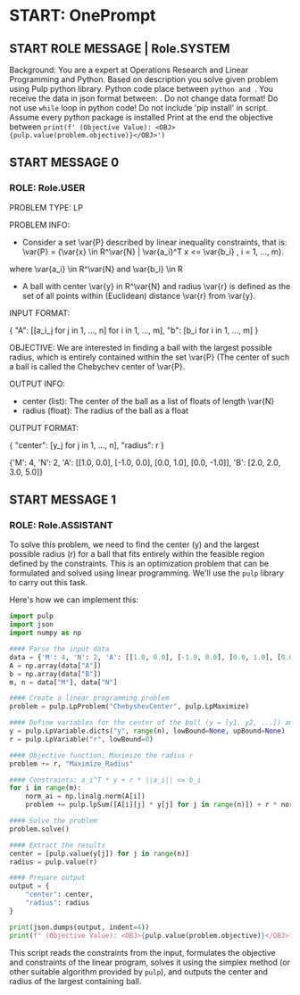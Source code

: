 # START: OnePrompt 
## START ROLE MESSAGE | Role.SYSTEM 
Background: You are a expert at Operations Research and Linear Programming and Python. Based on description you solve given problem using Pulp python library. Python code place between ```python and ```. You receive the data in json format between: <DATA></DATA>. Do not change data format! Do not use `while` loop in python code! Do not include 'pip install' in script. Assume every python package is installed Print at the end the objective between <OBJ></OBJ> `print(f' (Objective Value): <OBJ>{pulp.value(problem.objective)}</OBJ>')`  
## START MESSAGE 0 
### ROLE: Role.USER
<DESCRIPTION>

PROBLEM TYPE: LP

PROBLEM INFO: 
- Consider a set \var{P} described by linear inequality constraints, that is:
 \var{P} = {\var{x} \in R^\var{N} | \var{a_i}^T x <= \var{b_i} , i = 1, ..., m}.

where \var{a_i} \in R^\var{N} and \var{b_i} \in R

- A ball with center \var{y} in R^\var{N} and radius \var{r} is defined as the set of all points within (Euclidean) distance \var{r} from \var{y}.


INPUT FORMAT: 

{
    "A": [[a_i_j for j in 1, ..., n] for i in 1, ..., m],
    "b": [b_i for i in 1, ..., m]
}

OBJECTIVE: We are interested in finding a ball with the largest possible radius, which is entirely contained within the set \var{P} (The center of such a ball is called the Chebychev center of \var{P}.

OUTPUT INFO:

- center (list): The center of the ball as a list of floats of length \var{N}
- radius (float): The radius of the ball as a float

OUTPUT FORMAT:

{
    "center": [y_j for j in 1, ..., n],
    "radius": r
}


</DESCRIPTION>
<DATA>
{'M': 4, 'N': 2, 'A': [[1.0, 0.0], [-1.0, 0.0], [0.0, 1.0], [0.0, -1.0]], 'B': [2.0, 2.0, 3.0, 5.0]}</DATA>


## START MESSAGE 1 
### ROLE: Role.ASSISTANT
To solve this problem, we need to find the center \(y\) and the largest possible radius \(r\) for a ball that fits entirely within the feasible region defined by the constraints. This is an optimization problem that can be formulated and solved using linear programming. We'll use the `pulp` library to carry out this task.

Here's how we can implement this:

```python
import pulp
import json
import numpy as np

#### Parse the input data
data = {'M': 4, 'N': 2, 'A': [[1.0, 0.0], [-1.0, 0.0], [0.0, 1.0], [0.0, -1.0]], 'B': [2.0, 2.0, 3.0, 5.0]}
A = np.array(data["A"])
b = np.array(data["B"])
m, n = data["M"], data["N"]

#### Create a linear programming problem
problem = pulp.LpProblem("ChebyshevCenter", pulp.LpMaximize)

#### Define variables for the center of the ball (y = [y1, y2, ...]) and the radius (r)
y = pulp.LpVariable.dicts("y", range(n), lowBound=None, upBound=None)
r = pulp.LpVariable("r", lowBound=0)

#### Objective function: Maximize the radius r
problem += r, "Maximize_Radius"

#### Constraints: a_i^T * y + r * ||a_i|| <= b_i
for i in range(m):
    norm_ai = np.linalg.norm(A[i])
    problem += pulp.lpSum([A[i][j] * y[j] for j in range(n)]) + r * norm_ai <= b[i], f"Constraint_{i}"

#### Solve the problem
problem.solve()

#### Extract the results
center = [pulp.value(y[j]) for j in range(n)]
radius = pulp.value(r)

#### Prepare output
output = {
    "center": center,
    "radius": radius
}

print(json.dumps(output, indent=4))
print(f" (Objective Value): <OBJ>{pulp.value(problem.objective)}</OBJ>")
```

This script reads the constraints from the input, formulates the objective and constraints of the linear program, solves it using the simplex method (or other suitable algorithm provided by `pulp`), and outputs the center and radius of the largest containing ball.

